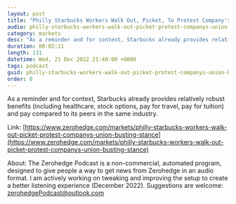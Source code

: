 ```yaml
---
layout: post
title: "Philly Starbucks Workers Walk Out, Picket, To Protest Company's &quot;Union-Busting&quot; Stance"
audio: philly-starbucks-workers-walk-out-picket-protest-companys-union-busting-stance-0
category: markets
desc: "As a reminder and for context, Starbucks already provides relatively robust benefits (including healthcare, stock options, pay for travel, pay for tuition) and pay compared to its peers in the same industry."
duration: 00:02:11
length: 131
datetime: Wed, 21 Dec 2022 21:40:00 +0000
tags: podcast
guid: philly-starbucks-workers-walk-out-picket-protest-companys-union-busting-stance-0
order: 0
---
```

As a reminder and for context, Starbucks already provides relatively robust benefits (including healthcare, stock options, pay for travel, pay for tuition) and pay compared to its peers in the same industry.

Link: [https://www.zerohedge.com/markets/philly-starbucks-workers-walk-out-picket-protest-companys-union-busting-stance](https://www.zerohedge.com/markets/philly-starbucks-workers-walk-out-picket-protest-companys-union-busting-stance)

About: The Zerohedge Podcast is a non-commercial, automated program, designed to give people a way to get news from Zerohedge in an audio format.  I am actively working on tweaking and improving the setup to create a better listening experience (December 2022).  Suggestions are welcome: [zerohedgePodcast@outlook.com](mailto:zerohedgePodcast@outlook.com)
